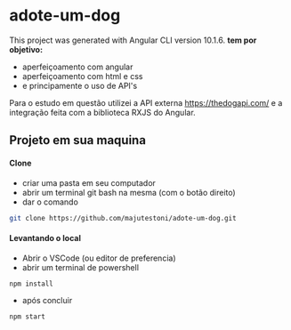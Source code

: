 # adote-um-dog
This project was generated with Angular CLI version 10.1.6.
**tem por objetivo:**
- aperfeiçoamento com angular
- aperfeiçoamento com html e css
- e principamente o uso de API's

Para o estudo em questão utilizei a API externa https://thedogapi.com/ e a integração feita 
com a biblioteca RXJS do Angular.



## Projeto em sua maquina
#### Clone
- criar uma pasta em seu computador 
- abrir um terminal git bash na mesma (com o botão direito)
- dar o comando
```sh
git clone https://github.com/majutestoni/adote-um-dog.git
```

#### Levantando o local
- Abrir o VSCode (ou editor de preferencia)
- abrir um terminal de powershell
```sh
npm install
```
- após concluir
```sh
npm start
```

